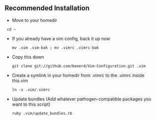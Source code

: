 Recommended Installation
------------------------

*  Move to your homedir

  ` cd ~`

* If you already have a vim config, back it up now

  `mv .vim .vim-bak ; mv .vimrc .vimrc-bak`

* Copy this down

  `git clone git://github.com/beeerd/Vim-Configuration.git .vim`

* Create a symlink in your homedir from .vimrc to the .vimrc inside this.vim

  `ln -s .vim/.vimrc`

* Update bundles (Add whatever pathogen-compatible packages you want to this script)

  `ruby .vim/update_bundles.rb`

